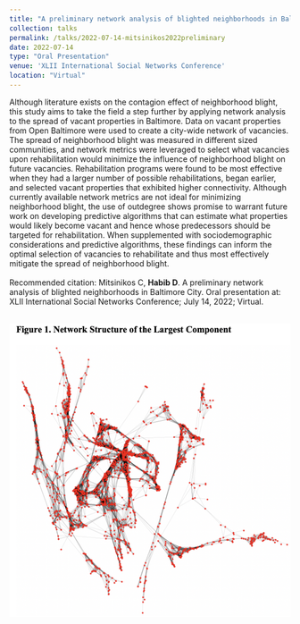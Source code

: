 ```yaml
---	
title: "A preliminary network analysis of blighted neighborhoods in Baltimore City"	
collection: talks	
permalink: /talks/2022-07-14-mitsinikos2022preliminary
date: 2022-07-14
type: "Oral Presentation"
venue: 'XLII International Social Networks Conference'
location: "Virtual"
---	
```

Although literature exists on the contagion effect of neighborhood blight, this study aims to take the field a step further by applying network analysis to the spread of vacant properties in Baltimore. Data on vacant properties from Open Baltimore were used to create a city-wide network of vacancies. The spread of neighborhood blight was measured in different sized communities, and network metrics were leveraged to select what vacancies upon rehabilitation would minimize the influence of neighborhood blight on future vacancies. Rehabilitation programs were found to be most effective when they had a larger number of possible rehabilitations, began earlier, and selected vacant properties that exhibited higher connectivity. Although currently available network metrics are not ideal for minimizing neighborhood blight, the use of outdegree shows promise to warrant future work on developing predictive algorithms that can estimate what properties would likely become vacant and hence whose predecessors should be targeted for rehabilitation. When supplemented with sociodemographic considerations and predictive algorithms, these findings can inform the optimal selection of vacancies to rehabilitate and thus most effectively mitigate the spread of neighborhood blight.
<br><br>
Recommended citation: Mitsinikos C, **Habib D**. A preliminary network analysis of blighted neighborhoods in Baltimore City. Oral presentation at: XLII International Social Networks Conference; July 14, 2022; Virtual.
<br><br>

![](../images/mitsinikos2022preliminary.png) 
